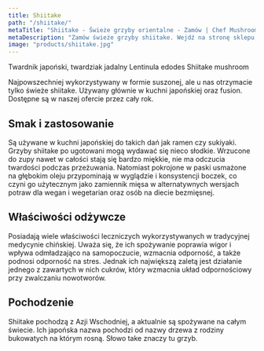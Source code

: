 ```yaml
---
title: Shiitake
path: "/shiitake/"
metaTitle: "Shiitake - Świeże grzyby orientalne - Zamów | Chef Mushrooms"
metaDescription: "Zamów świeże grzyby shiitake. Wejdź na stronę sklepu, zamów i zapłać online. Zobacz także więcej ciekawych grzybów kuchni orientalnej."
image: "products/shiitake.jpg"
---
```


Twardnik japoński, twardziak jadalny
Lentinula edodes
Shiitake mushroom

Najpowszechniej wykorzystywany w formie suszonej, ale u nas otrzymacie tylko świeże shiitake. Używany głównie w kuchni japońskiej oraz fusion. Dostępne są w naszej ofercie przez cały rok.

## Smak i zastosowanie

Są używane w kuchni japońskiej do takich dań jak ramen czy sukiyaki. Grzyby shiitake po ugotowani mogą wydawać się nieco słodkie. Wrzucone do zupy nawet w całości stają się bardzo miękkie, nie ma odczucia twardości podczas przeżuwania. Natomiast pokrojone w paski usmażone na głębokim oleju przypominają w wyglądzie i konsystencji boczek, co czyni go użytecznym jako zamiennik mięsa w alternatywnych wersjach potraw dla wegan i wegetarian oraz osób na diecie bezmięsnej.

## Właściwości odżywcze

Posiadają wiele właściwości leczniczych wykorzystywanych w tradycyjnej medycynie chińskiej. Uważa się, że ich spożywanie poprawia wigor i wpływa odmładzająco na samopoczucie, wzmacnia odporność, a także podnosi odporność na stres. Jednak ich największą zaletą jest działanie jednego z zawartych w nich cukrów, który wzmacnia układ odpornościowy przy zwalczaniu nowotworów.

## Pochodzenie

Shiitake pochodzą z Azji Wschodniej, a aktualnie są spożywane na całym świecie. Ich japońska nazwa pochodzi od nazwy drzewa z rodziny bukowatych na którym rosną. Słowo take znaczy tu grzyb.